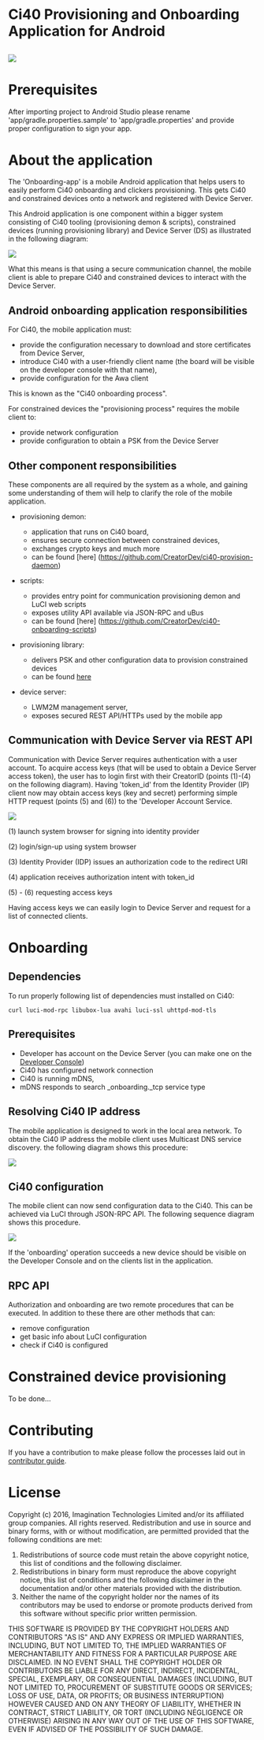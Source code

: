 # Ci40 Provisioning and Onboarding Application for Android
![](docs/img.png)
---

# Prerequisites
 After importing project to Android Studio please rename 'app/gradle.properties.sample'
 to 'app/gradle.properties' and provide proper configuration to sign your app.

# About the application

 The 'Onboarding-app' is a mobile Android application that helps users to 
 easily perform Ci40 onboarding and clickers provisioning. This gets Ci40 and constrained devices onto a network and registered with Device Server.
 
 This Android application is one component within a bigger system consisting of Ci40 tooling (provisioning demon & scripts),
 constrained devices (running provisioning library) and Device Server (DS)
 as illustrated in the following diagram:
  
 ![](docs/components.png) 
 
 What this means is that using a secure communication channel, the mobile client is able to prepare Ci40 and constrained devices to interact with the Device Server.
 
## Android onboarding application responsibilities
 
 For Ci40, the mobile application must:

  * provide the configuration necessary to download and store certificates from Device Server,    
  * introduce Ci40 with a user-friendly client name (the board will be visible on the developer console with that name), 
  * provide configuration for the Awa client
  
  This is known as the "Ci40 onboarding process".
  
  For constrained devices the "provisioning process" requires the mobile client to:
   
  * provide network configuration
  * provide configuration to obtain a PSK from the Device Server   
  

## Other component responsibilities
 
 These components are all required by the system as a whole, and gaining some understanding of them will help to clarify the role of the mobile application.

 * provisioning demon:
    - application that runs on Ci40 board,
    - ensures secure connection between constrained devices,
    - exchanges crypto keys and much more
    - can be found [here] (https://github.com/CreatorDev/ci40-provision-daemon)
 
 * scripts:
    - provides entry point for communication provisioning demon and LuCI web scripts
    - exposes utility API available via JSON-RPC and uBus
    - can be found [here] (https://github.com/CreatorDev/ci40-onboarding-scripts)
 
 * provisioning library:
    - delivers PSK and other configuration data to provision constrained devices
    - can be found [here](https://github.com/CreatorDev/contiki-provisioning-library) 
 
 * device server:
    - LWM2M management server,
    - exposes secured REST API/HTTPs used by the mobile app
 
## Communication with Device Server via REST API
 
 Communication with Device Server requires authentication with a user account.
 To acquire access keys (that will be used to obtain a Device Server access token),
 the user has to login first with their CreatorID (points (1)-(4) on the following diagram).
 Having 'token_id' from the Identity Provider (IP) client now may obtain access keys (key and secret)
 performing simple HTTP request (points (5) and (6)) to the 'Developer Account Service.

![](docs/authorization.png) 

 (1) launch system browser for signing into identity provider
 
 (2) login/sign-up using system browser
 
 (3) Identity Provider (IDP) issues an authorization code to the redirect URI
 
 (4) application receives authorization intent with token_id
 
 (5) - (6) requesting access keys
  
 Having access keys we can easily login to Device Server and request for 
 a list of connected clients.
    
# Onboarding

## Dependencies
  
 To run properly following list of dependencies must installed on Ci40:
    
 ```curl luci-mod-rpc libubox-lua avahi luci-ssl uhttpd-mod-tls```
 
## Prerequisites
 - Developer has account on the Device Server (you can make one on the [Developer Console](http://console.creatordev.io))
 - Ci40 has configured network connection
 - Ci40 is running mDNS, 
 - mDNS responds to search _onboarding._tcp service type

## Resolving Ci40 IP address
 
 The mobile application is designed to work in the local area network. To obtain 
 the Ci40 IP address the mobile client uses Multicast DNS service discovery.
 the following diagram shows this procedure: 
 
 ![](docs/resolve_ip.png) 
 
## Ci40 configuration
  
 The mobile client can now send configuration data
 to the Ci40. This can be achieved via LuCI through JSON-RPC API. 
 The following sequence diagram shows this procedure. 
 
 ![](docs/onboarding.png)
  
 If the 'onboarding' operation succeeds a new device should be visible on the 
 Developer Console and on the clients list in the application.
 
## RPC API
  Authorization and onboarding are two remote procedures that can be executed.
  In addition to these there are other methods that can:
  - remove configuration
  - get basic info about LuCI configuration
  - check if Ci40 is configured
  
# Constrained device provisioning
  
  To be done...

# Contributing
If you have a contribution to make please follow the processes laid out in [contributor guide](CONTRIBUTING.md).
  
# License
 Copyright (c) 2016, Imagination Technologies Limited and/or its affiliated group companies.
 All rights reserved.
 Redistribution and use in source and binary forms, with or without modification, are permitted provided that the
 following conditions are met:
 
 1. Redistributions of source code must retain the above copyright notice, this list of conditions and the
 following disclaimer.
 2. Redistributions in binary form must reproduce the above copyright notice, this list of conditions and the
 following disclaimer in the documentation and/or other materials provided with the distribution.
 3. Neither the name of the copyright holder nor the names of its contributors may be used to endorse or promote
 products derived from this software without specific prior written permission.
 
 THIS SOFTWARE IS PROVIDED BY THE COPYRIGHT HOLDERS AND CONTRIBUTORS "AS IS" AND ANY EXPRESS OR IMPLIED WARRANTIES,
 INCLUDING, BUT NOT LIMITED TO, THE IMPLIED WARRANTIES OF MERCHANTABILITY AND FITNESS FOR A PARTICULAR PURPOSE ARE
 DISCLAIMED. IN NO EVENT SHALL THE COPYRIGHT HOLDER OR CONTRIBUTORS BE LIABLE FOR ANY DIRECT, INDIRECT, INCIDENTAL,
 SPECIAL, EXEMPLARY, OR CONSEQUENTIAL DAMAGES (INCLUDING, BUT NOT LIMITED TO, PROCUREMENT OF SUBSTITUTE GOODS OR
 SERVICES; LOSS OF USE, DATA, OR PROFITS; OR BUSINESS INTERRUPTION) HOWEVER CAUSED AND ON ANY THEORY OF LIABILITY,
 WHETHER IN CONTRACT, STRICT LIABILITY, OR TORT (INCLUDING NEGLIGENCE OR OTHERWISE) ARISING IN ANY WAY OUT OF THE
 USE OF THIS SOFTWARE, EVEN IF ADVISED OF THE POSSIBILITY OF SUCH DAMAGE.
